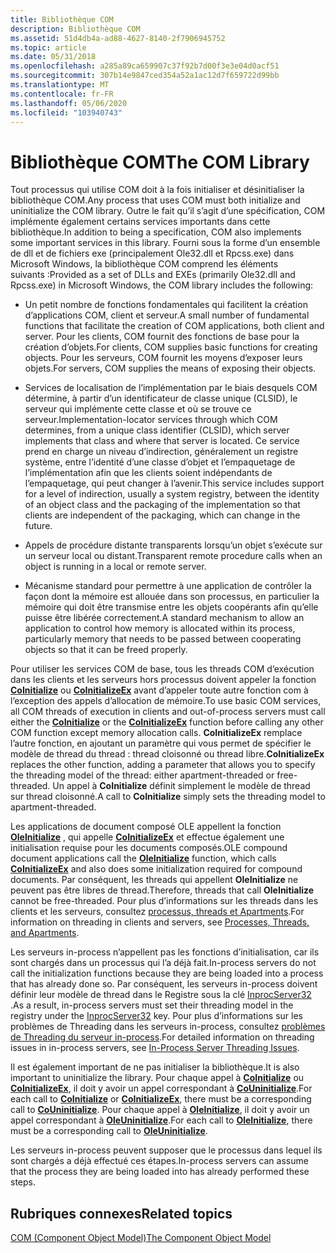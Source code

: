 ```yaml
---
title: Bibliothèque COM
description: Bibliothèque COM
ms.assetid: 51d4db4a-ad88-4627-8140-2f7906945752
ms.topic: article
ms.date: 05/31/2018
ms.openlocfilehash: a285a89ca659907c37f92b7d00f3e3e04d0acf51
ms.sourcegitcommit: 307b14e9847ced354a52a1ac12d7f659722d99bb
ms.translationtype: MT
ms.contentlocale: fr-FR
ms.lasthandoff: 05/06/2020
ms.locfileid: "103940743"
---
```

# <a name="the-com-library"></a><span data-ttu-id="e5f19-103">Bibliothèque COM</span><span class="sxs-lookup"><span data-stu-id="e5f19-103">The COM Library</span></span>

<span data-ttu-id="e5f19-104">Tout processus qui utilise COM doit à la fois initialiser et désinitialiser la bibliothèque COM.</span><span class="sxs-lookup"><span data-stu-id="e5f19-104">Any process that uses COM must both initialize and uninitialize the COM library.</span></span> <span data-ttu-id="e5f19-105">Outre le fait qu’il s’agit d’une spécification, COM implémente également certains services importants dans cette bibliothèque.</span><span class="sxs-lookup"><span data-stu-id="e5f19-105">In addition to being a specification, COM also implements some important services in this library.</span></span> <span data-ttu-id="e5f19-106">Fourni sous la forme d’un ensemble de dll et de fichiers exe (principalement Ole32.dll et Rpcss.exe) dans Microsoft Windows, la bibliothèque COM comprend les éléments suivants :</span><span class="sxs-lookup"><span data-stu-id="e5f19-106">Provided as a set of DLLs and EXEs (primarily Ole32.dll and Rpcss.exe) in Microsoft Windows, the COM library includes the following:</span></span>

-   <span data-ttu-id="e5f19-107">Un petit nombre de fonctions fondamentales qui facilitent la création d’applications COM, client et serveur.</span><span class="sxs-lookup"><span data-stu-id="e5f19-107">A small number of fundamental functions that facilitate the creation of COM applications, both client and server.</span></span> <span data-ttu-id="e5f19-108">Pour les clients, COM fournit des fonctions de base pour la création d’objets.</span><span class="sxs-lookup"><span data-stu-id="e5f19-108">For clients, COM supplies basic functions for creating objects.</span></span> <span data-ttu-id="e5f19-109">Pour les serveurs, COM fournit les moyens d’exposer leurs objets.</span><span class="sxs-lookup"><span data-stu-id="e5f19-109">For servers, COM supplies the means of exposing their objects.</span></span>

-   <span data-ttu-id="e5f19-110">Services de localisation de l’implémentation par le biais desquels COM détermine, à partir d’un identificateur de classe unique (CLSID), le serveur qui implémente cette classe et où se trouve ce serveur.</span><span class="sxs-lookup"><span data-stu-id="e5f19-110">Implementation-locator services through which COM determines, from a unique class identifier (CLSID), which server implements that class and where that server is located.</span></span> <span data-ttu-id="e5f19-111">Ce service prend en charge un niveau d’indirection, généralement un registre système, entre l’identité d’une classe d’objet et l’empaquetage de l’implémentation afin que les clients soient indépendants de l’empaquetage, qui peut changer à l’avenir.</span><span class="sxs-lookup"><span data-stu-id="e5f19-111">This service includes support for a level of indirection, usually a system registry, between the identity of an object class and the packaging of the implementation so that clients are independent of the packaging, which can change in the future.</span></span>

-   <span data-ttu-id="e5f19-112">Appels de procédure distante transparents lorsqu’un objet s’exécute sur un serveur local ou distant.</span><span class="sxs-lookup"><span data-stu-id="e5f19-112">Transparent remote procedure calls when an object is running in a local or remote server.</span></span>

-   <span data-ttu-id="e5f19-113">Mécanisme standard pour permettre à une application de contrôler la façon dont la mémoire est allouée dans son processus, en particulier la mémoire qui doit être transmise entre les objets coopérants afin qu’elle puisse être libérée correctement.</span><span class="sxs-lookup"><span data-stu-id="e5f19-113">A standard mechanism to allow an application to control how memory is allocated within its process, particularly memory that needs to be passed between cooperating objects so that it can be freed properly.</span></span>

<span data-ttu-id="e5f19-114">Pour utiliser les services COM de base, tous les threads COM d’exécution dans les clients et les serveurs hors processus doivent appeler la fonction [**CoInitialize**](/windows/desktop/api/Objbase/nf-objbase-coinitialize) ou [**CoInitializeEx**](/windows/desktop/api/combaseapi/nf-combaseapi-coinitializeex) avant d’appeler toute autre fonction com à l’exception des appels d’allocation de mémoire.</span><span class="sxs-lookup"><span data-stu-id="e5f19-114">To use basic COM services, all COM threads of execution in clients and out-of-process servers must call either the [**CoInitialize**](/windows/desktop/api/Objbase/nf-objbase-coinitialize) or the [**CoInitializeEx**](/windows/desktop/api/combaseapi/nf-combaseapi-coinitializeex) function before calling any other COM function except memory allocation calls.</span></span> <span data-ttu-id="e5f19-115">**CoInitializeEx** remplace l’autre fonction, en ajoutant un paramètre qui vous permet de spécifier le modèle de thread du thread : thread cloisonné ou thread libre.</span><span class="sxs-lookup"><span data-stu-id="e5f19-115">**CoInitializeEx** replaces the other function, adding a parameter that allows you to specify the threading model of the thread: either apartment-threaded or free-threaded.</span></span> <span data-ttu-id="e5f19-116">Un appel à **CoInitialize** définit simplement le modèle de thread sur thread cloisonné.</span><span class="sxs-lookup"><span data-stu-id="e5f19-116">A call to **CoInitialize** simply sets the threading model to apartment-threaded.</span></span>

<span data-ttu-id="e5f19-117">Les applications de document composé OLE appellent la fonction [**OleInitialize**](/windows/desktop/api/Ole2/nf-ole2-oleinitialize) , qui appelle [**CoInitializeEx**](/windows/desktop/api/combaseapi/nf-combaseapi-coinitializeex) et effectue également une initialisation requise pour les documents composés.</span><span class="sxs-lookup"><span data-stu-id="e5f19-117">OLE compound document applications call the [**OleInitialize**](/windows/desktop/api/Ole2/nf-ole2-oleinitialize) function, which calls [**CoInitializeEx**](/windows/desktop/api/combaseapi/nf-combaseapi-coinitializeex) and also does some initialization required for compound documents.</span></span> <span data-ttu-id="e5f19-118">Par conséquent, les threads qui appellent **OleInitialize** ne peuvent pas être libres de thread.</span><span class="sxs-lookup"><span data-stu-id="e5f19-118">Therefore, threads that call **OleInitialize** cannot be free-threaded.</span></span> <span data-ttu-id="e5f19-119">Pour plus d’informations sur les threads dans les clients et les serveurs, consultez [processus, threads et Apartments](processes--threads--and-apartments.md).</span><span class="sxs-lookup"><span data-stu-id="e5f19-119">For information on threading in clients and servers, see [Processes, Threads, and Apartments](processes--threads--and-apartments.md).</span></span>

<span data-ttu-id="e5f19-120">Les serveurs in-process n’appellent pas les fonctions d’initialisation, car ils sont chargés dans un processus qui l’a déjà fait.</span><span class="sxs-lookup"><span data-stu-id="e5f19-120">In-process servers do not call the initialization functions because they are being loaded into a process that has already done so.</span></span> <span data-ttu-id="e5f19-121">Par conséquent, les serveurs in-process doivent définir leur modèle de thread dans le Registre sous la clé [InprocServer32](inprocserver32.md) .</span><span class="sxs-lookup"><span data-stu-id="e5f19-121">As a result, in-process servers must set their threading model in the registry under the [InprocServer32](inprocserver32.md) key.</span></span> <span data-ttu-id="e5f19-122">Pour plus d’informations sur les problèmes de Threading dans les serveurs in-process, consultez [problèmes de Threading du serveur in-process](in-process-server-threading-issues.md).</span><span class="sxs-lookup"><span data-stu-id="e5f19-122">For detailed information on threading issues in in-process servers, see [In-Process Server Threading Issues](in-process-server-threading-issues.md).</span></span>

<span data-ttu-id="e5f19-123">Il est également important de ne pas initialiser la bibliothèque.</span><span class="sxs-lookup"><span data-stu-id="e5f19-123">It is also important to uninitialize the library.</span></span> <span data-ttu-id="e5f19-124">Pour chaque appel à [**CoInitialize**](/windows/desktop/api/Objbase/nf-objbase-coinitialize) ou [**CoInitializeEx**](/windows/desktop/api/combaseapi/nf-combaseapi-coinitializeex), il doit y avoir un appel correspondant à [**CoUninitialize**](/windows/desktop/api/combaseapi/nf-combaseapi-couninitialize).</span><span class="sxs-lookup"><span data-stu-id="e5f19-124">For each call to [**CoInitialize**](/windows/desktop/api/Objbase/nf-objbase-coinitialize) or [**CoInitializeEx**](/windows/desktop/api/combaseapi/nf-combaseapi-coinitializeex), there must be a corresponding call to [**CoUninitialize**](/windows/desktop/api/combaseapi/nf-combaseapi-couninitialize).</span></span> <span data-ttu-id="e5f19-125">Pour chaque appel à [**OleInitialize**](/windows/desktop/api/Ole2/nf-ole2-oleinitialize), il doit y avoir un appel correspondant à [**OleUninitialize**](/windows/desktop/api/Ole2/nf-ole2-oleuninitialize).</span><span class="sxs-lookup"><span data-stu-id="e5f19-125">For each call to [**OleInitialize**](/windows/desktop/api/Ole2/nf-ole2-oleinitialize), there must be a corresponding call to [**OleUninitialize**](/windows/desktop/api/Ole2/nf-ole2-oleuninitialize).</span></span>

<span data-ttu-id="e5f19-126">Les serveurs in-process peuvent supposer que le processus dans lequel ils sont chargés a déjà effectué ces étapes.</span><span class="sxs-lookup"><span data-stu-id="e5f19-126">In-process servers can assume that the process they are being loaded into has already performed these steps.</span></span>

## <a name="related-topics"></a><span data-ttu-id="e5f19-127">Rubriques connexes</span><span class="sxs-lookup"><span data-stu-id="e5f19-127">Related topics</span></span>

<dl> <dt>

[<span data-ttu-id="e5f19-128">COM (Component Object Model)</span><span class="sxs-lookup"><span data-stu-id="e5f19-128">The Component Object Model</span></span>](the-component-object-model.md)
</dt> </dl>

 

 




